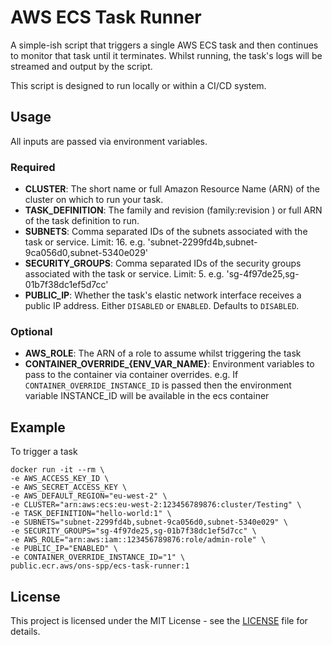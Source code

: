# AWS ECS Task Runner

A simple-ish script that triggers a single AWS ECS task and then continues to monitor that task until it terminates. 
Whilst running, the task's logs will be streamed and output by the script.

This script is designed to run locally or within a CI/CD system.

## Usage

All inputs are passed via environment variables.

### Required
- **CLUSTER**: The short name or full Amazon Resource Name (ARN) of the cluster on which to run your task.
- **TASK_DEFINITION**: The family and revision (family:revision ) or full ARN of the task definition to run.
- **SUBNETS**: Comma separated IDs of the subnets associated with the task or service. Limit: 16. e.g. 'subnet-2299fd4b,subnet-9ca056d0,subnet-5340e029'
- **SECURITY_GROUPS**: Comma separated IDs of the security groups associated with the task or service. Limit: 5. e.g. 'sg-4f97de25,sg-01b7f38dc1ef5d7cc'
- **PUBLIC_IP**: Whether the task's elastic network interface receives a public IP address. Either `DISABLED` or `ENABLED`. Defaults to `DISABLED`.
### Optional
- **AWS_ROLE**: The ARN of a role to assume whilst triggering the task
- **CONTAINER_OVERRIDE_{ENV_VAR_NAME}**: Environment variables to pass to the container via container overrides. e.g. If `CONTAINER_OVERRIDE_INSTANCE_ID` is passed then the environment variable INSTANCE_ID will be available in the ecs container

## Example
To trigger a task
```shell
docker run -it --rm \
-e AWS_ACCESS_KEY_ID \
-e AWS_SECRET_ACCESS_KEY \
-e AWS_DEFAULT_REGION="eu-west-2" \
-e CLUSTER="arn:aws:ecs:eu-west-2:123456789876:cluster/Testing" \
-e TASK_DEFINITION="hello-world:1" \
-e SUBNETS="subnet-2299fd4b,subnet-9ca056d0,subnet-5340e029" \
-e SECURITY_GROUPS="sg-4f97de25,sg-01b7f38dc1ef5d7cc" \
-e AWS_ROLE="arn:aws:iam::123456789876:role/admin-role" \
-e PUBLIC_IP="ENABLED" \
-e CONTAINER_OVERRIDE_INSTANCE_ID="1" \
public.ecr.aws/ons-spp/ecs-task-runner:1
```

## License

This project is licensed under the MIT License - see the [LICENSE](LICENSE) file for details.

